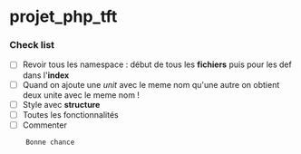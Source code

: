 # projet_php_tft

### Check list

 - [ ] Revoir tous les namespace : début de tous les **fichiers** puis pour les def dans l'**index**
 - [ ] Quand on ajoute une *unit* avec le meme nom qu'une autre on obtient deux unite avec le meme nom !
 - [ ] Style avec **structure**
 - [ ] Toutes les fonctionnalités
 - [ ] Commenter

```Text
    Bonne chance
```

